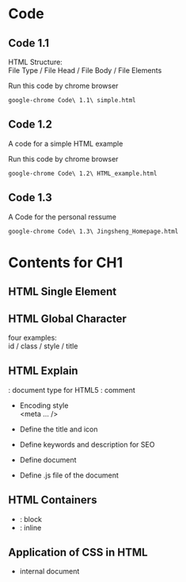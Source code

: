 # Code

## Code 1.1
HTML Structure:  
File Type / File Head / File Body / File Elements

Run this code by chrome browser 
``` 
google-chrome Code\ 1.1\ simple.html
```

## Code 1.2 
A code for a simple HTML example

Run this code by chrome browser  
``` 
google-chrome Code\ 1.2\ HTML_example.html
``` 

## Code 1.3
A Code for the personal ressume
``` 
google-chrome Code\ 1.3\ Jingsheng_Homepage.html
``` 

# Contents for CH1

## HTML Single Element
<meta charset="UTF-8">  
<imag src="a.jpg" width="100" height="200" />  
<link rel="stylesheet" type="text/css" href="some.css">  

## HTML Global Character
four examples:  
id / class / style / title

## HTML Explain
<!doctype>: document type for HTML5  
<!---->: comment  

* Encoding style   
<meta ... />  

* Define the title and icon
<title>...</title>  
<link rel="..." type="..." />

* Define keywords and description for SEO
<meta name="..." content="..." />

* Define document
<link rel="..." type="..." href="..." />  
<style type="...">... </style>

* Define .js file of the document
<script type="..." src="..."></script>

## HTML Containers
- <div>: block
- <inline>: inline

## Application of CSS in HTML 
* internal document <style>
* style of elements in line <a style = "..." >... </a>
* external document <link rel="stylesheet" type="text/css" href="common.css" />

## CSS Rule
* selector 
    {declaration-block}
* selector-group 
    {declaration-block}
    *** If there is a selector is wrong, then all of them are WRONG.

## Simple CSS-Selector
[CSS Selectors](https://www.w3.org/TR/selectors/#overview)
type / ID / Class

## CSS Rules
* Selectors:
    1. Specificity
    2. ID>Class>Type, I-C-T
    3. Order